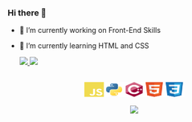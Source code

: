 ### Hi there 👋


- 🔭 I’m currently working on Front-End Skills
- 🌱 I’m currently learning HTML and CSS

  <div>
    <a href="#">
      <img height="180em"
        src="https://github-readme-stats.vercel.app/api?username=h4ck3rtr4d3r&show_icons=true&theme=chartreuse-dark&include_all_commits=true&count_private=true" />
      <img height="180em"
        src="https://github-readme-stats.vercel.app/api/top-langs/?username=h4ck3rtr4d3r&layout=compact&langs_count=16&theme=chartreuse-dark" />
  </div><br> 

 <div style = "display:flex; justify-content: center;">
      <img align="center" alt="hacker-Js" height="30" width="40"
        src="https://raw.githubusercontent.com/devicons/devicon/master/icons/javascript/javascript-plain.svg"
        style="max-width: 100%;">
      <img align="center" alt="Rafa-Python" height="30" width="40"
        src="https://raw.githubusercontent.com/devicons/devicon/master/icons/python/python-original.svg"
        style="max-width:100%;">
      <img align="center" alt="Rafa-Csharp" height="30" width="40"
        src="https://raw.githubusercontent.com/devicons/devicon/master/icons/cplusplus/cplusplus-original.svg"
        style="max-width:100%;">
      <img align="center" alt="Rafa-HTML" height="30" width="40"
        src="https://raw.githubusercontent.com/devicons/devicon/master/icons/html5/html5-original.svg"
        style="max-width: 100%;">
      <img align="center" alt="Rafa-CSS" height="30" width="40"
        src="https://raw.githubusercontent.com/devicons/devicon/master/icons/css3/css3-original.svg"
        style="max-width:100%;">
    </div><br>

  <div style = "display:flex; justify-content: center;">
    <a href="https://www.youtube.com/channel/UCpKghP5XC_7Y_dAFmCxdbAg" rel="nofollow"><img src="https://camo.githubusercontent.com/d79c5549652f9c7690992eb49571d216a70a480681561cbd93bfbfc77c491e54/68747470733a2f2f696d672e736869656c64732e696f2f62616467652f596f75547562652d4646303030303f7374796c653d666f722d7468652d6261646765266c6f676f3d796f7574756265266c6f676f436f6c6f723d7768697465" data-canonical-src="https://img.shields.io/badge/YouTube-FF0000?style=for-the-badge&amp;logo=youtube&amp;logoColor=white" style="max-width:100%;"></a>
  </div>

